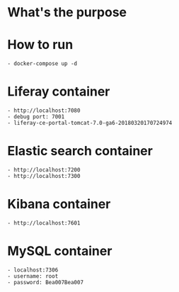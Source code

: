 # What's the purpose


# How to run
    - docker-compose up -d

# Liferay container 
    - http://localhost:7080
    - debug port: 7001
    - liferay-ce-portal-tomcat-7.0-ga6-20180320170724974
# Elastic search container
    - http://localhost:7200
    - http://localhost:7300
# Kibana container
    - http://localhost:7601
# MySQL container
    - localhost:7306
    - username: root
    - password: Bea007Bea007
    